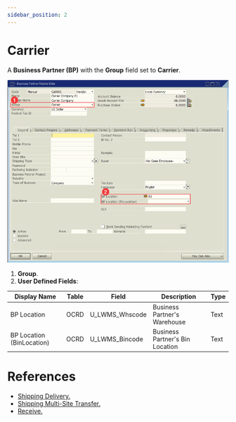 ```yaml
---
sidebar_position: 2
---
```


# Carrier

A **Business Partner (BP)** with the **Group** field set to **Carrier**.

![SAP Business Partner screen](./img-carrier/sap_bp_screen.png)

1. **Group**.
2. **User Defined Fields**:

| Display Name | Table | Field | Description | Type |
| --- | --- | --- | --- | --- |
| BP Location | OCRD | U_LWMS_Whscode | Business Partner's Warehouse | Text |
| BP Location (BinLocation) | OCRD | U_LWMS_Bincode | Business Partner's Bin Location | Text |

# References

- [Shipping Delivery.](/docs/apps/shipping_delivery)
- [Shipping Multi-Site Transfer.](/docs/apps/shipping_multi_site_transfer)
- [Receive.](/docs/apps/receive)

